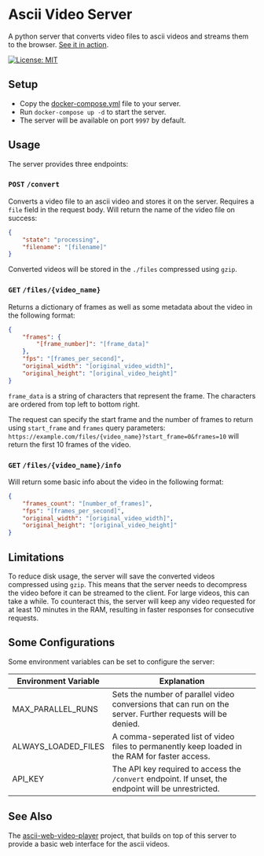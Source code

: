 # Ascii Video Server

A python server that converts video files to ascii videos and streams them to the browser.
[See it in action](https://just-a.web.app/).

[![License: MIT](https://img.shields.io/badge/License-MIT-yellow.svg)](https://opensource.org/licenses/MIT)

## Setup

- Copy the [docker-compose.yml](docker-compose.yml) file to your server.
- Run `docker-compose up -d` to start the server.
- The server will be available on port `9997` by default.

## Usage

The server provides three endpoints:

### `POST` `/convert`

Converts a video file to an ascii video and stores it on the server. Requires a `file` field in the
request body. Will return the name of the video file on success:

```json
{
    "state": "processing",
    "filename": "[filename]"
}
```

Converted videos will be stored in the `./files` compressed using `gzip`.

### `GET` `/files/{video_name}`

Returns a dictionary of frames as well as some metadata about the video in the following
format:

```json
{
    "frames": {
        "[frame_number]": "[frame_data]"
    },
    "fps": "[frames_per_second]",
    "original_width": "[original_video_width]",
    "original_height": "[original_video_height]"
}
```

`frame_data` is a string of characters that represent the frame. The characters are ordered from top left to bottom
right.

The request can specify the start frame and the number of frames to return using `start_frame` and `frames` query
parameters:
`https://example.com/files/{video_name}?start_frame=0&frames=10` will return the first 10 frames of the video.

### `GET` `/files/{video_name}/info`

Will return some basic info about the video in the following format:

```json
{
    "frames_count": "[number_of_frames]",
    "fps": "[frames_per_second]",
    "original_width": "[original_video_width]",
    "original_height": "[original_video_height]"
}
```

## Limitations
To reduce disk usage, the server will save the converted videos compressed using `gzip`. This means that the server
needs to decompress the video before it can be streamed to the client. For large videos, this can take a while.
To counteract this, the server will keep any video requested for at least 10 minutes in the RAM, resulting in faster
responses for consecutive requests.


## Some Configurations

Some environment variables can be set to configure the server:

| Environment Variable | Explanation                                                                                                |
|----------------------|------------------------------------------------------------------------------------------------------------|
| MAX_PARALLEL_RUNS    | Sets the number of parallel video conversions that can run on the server. Further requests will be denied. |
| ALWAYS_LOADED_FILES  | A comma-seperated list of video files to permanently keep loaded in the RAM for faster access.             |
| API_KEY              | The API key required to access the `/convert` endpoint. If unset, the endpoint will be unrestricted.       |

## See Also

The [ascii-web-video-player](https://github.com/MatthiasHarzer/ascii-web-video-player) project, that builds on top of
this server to provide a basic web interface for the ascii videos.
